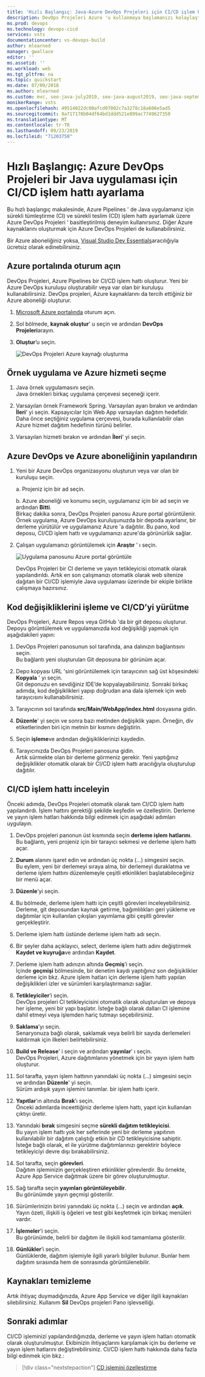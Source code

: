 ```yaml
---
title: 'Hızlı Başlangıç: Java-Azure DevOps Projeleri için CI/CD işlem hattı oluşturma'
description: DevOps Projeleri Azure 'u kullanmaya başlamanızı kolaylaştırır. Birkaç hızlı adımda, tercih ettiğiniz bir Azure hizmetinde uygulama başlatmanıza yardımcı olur.
ms.prod: devops
ms.technology: devops-cicd
services: vsts
documentationcenter: vs-devops-build
author: mlearned
manager: gwallace
editor: ''
ms.assetid: ''
ms.workload: web
ms.tgt_pltfrm: na
ms.topic: quickstart
ms.date: 07/09/2018
ms.author: mlearned
ms.custom: mvc, seo-java-july2019, seo-java-august2019, seo-java-september2019
monikerRange: vsts
ms.openlocfilehash: 49514022dc00afcd07002c7a3278c18a606e5ad5
ms.sourcegitcommit: 8a717170b04df64bd1ddd521e899ac7749627350
ms.translationtype: MT
ms.contentlocale: tr-TR
ms.lasthandoff: 09/23/2019
ms.locfileid: "71203750"
---
```

# <a name="quickstart-set-up-a-cicd-pipeline-for-a-java-app-with-azure-devops-projects"></a>Hızlı Başlangıç: Azure DevOps Projeleri bir Java uygulaması için CI/CD işlem hattı ayarlama

Bu hızlı başlangıç makalesinde, Azure Pipelines ' de Java uygulamanız için sürekli tümleştirme (CI) ve sürekli teslim (CD) işlem hattı ayarlamak üzere Azure DevOps Projeleri ' basitleştirilmiş deneyim kullanırsınız. Diğer Azure kaynaklarını oluşturmak için Azure DevOps Projeleri de kullanabilirsiniz.  

Bir Azure aboneliğiniz yoksa, [Visual Studio Dev Essentials](https://visualstudio.microsoft.com/dev-essentials/)aracılığıyla ücretsiz olarak edinebilirsiniz.

## <a name="sign-in-to-the-azure-portal"></a>Azure portalında oturum açın

  DevOps Projeleri, Azure Pipelines bir CI/CD işlem hattı oluşturur. Yeni bir Azure DevOps kuruluşu oluşturabilir veya var olan bir kuruluşu kullanabilirsiniz. DevOps projeleri, Azure kaynaklarını da tercih ettiğiniz bir Azure aboneliği oluşturur.

1. [Microsoft Azure portalında](https://portal.azure.com) oturum açın.

1. Sol bölmede, **kaynak oluştur**' u seçin ve ardından **DevOps Projeleri**arayın.  

2. **Oluştur**’u seçin.

    ![DevOps Projeleri Azure kaynağı oluşturma](_img/azure-devops-project-java/continuous-delivery-configuration-full-browser.png)

## <a name="select-a-sample-application-and-azure-service"></a>Örnek uygulama ve Azure hizmeti seçme

1. Java örnek uygulamasını seçin.  
Java örnekleri birkaç uygulama çerçevesi seçeneği içerir.

1. Varsayılan örnek Framework Spring. Varsayılan ayarı bırakın ve ardından **İleri**' yi seçin.  Kapsayıcılar Için Web App varsayılan dağıtım hedefidir. Daha önce seçtiğiniz uygulama çerçevesi, burada kullanılabilir olan Azure hizmet dağıtım hedefinin türünü belirler. 

2. Varsayılan hizmeti bırakın ve ardından **İleri**' yi seçin.
 
## <a name="configure-azure-devops-and-an-azure-subscription"></a>Azure DevOps ve Azure aboneliğinin yapılandırın 

1. Yeni bir Azure DevOps organizasyonu oluşturun veya var olan bir kuruluşu seçin. 

    a. Projeniz için bir ad seçin. 

    b. Azure aboneliği ve konumu seçin, uygulamanız için bir ad seçin ve ardından **Bitti**.  
    Birkaç dakika sonra, DevOps Projeleri panosu Azure portal görüntülenir. Örnek uygulama, Azure DevOps kuruluşunuzda bir depoda ayarlanır, bir derleme yürütülür ve uygulamanız Azure 'a dağıtılır. Bu pano, kod deposu, CI/CD işlem hattı ve uygulamanızı azure'da görünürlük sağlar.
    

2. Çalışan uygulamanızı görüntülemek için **Araştır** ' ı seçin.

    ![Uygulama panosunu Azure portal görüntüle](_img/azure-devops-project-java/azure-devops-application-dashboard.png) 
    
   DevOps Projeleri bir CI derleme ve yayın tetikleyicisi otomatik olarak yapılandırıldı.  Artık en son çalışmanızı otomatik olarak web sitenize dağıtan bir CI/CD işlemiyle Java uygulaması üzerinde bir ekiple birlikte çalışmaya hazırsınız.

## <a name="commit-code-changes-and-execute-cicd"></a>Kod değişikliklerini işleme ve CI/CD’yi yürütme

DevOps Projeleri, Azure Repos veya GitHub 'da bir git deposu oluşturur. Depoyu görüntülemek ve uygulamanızda kod değişikliği yapmak için aşağıdakileri yapın:

1. DevOps Projeleri panosunun sol tarafında, ana dalınızın bağlantısını seçin.  
Bu bağlantı yeni oluşturulan Git deposuna bir görünüm açar.

1. Depo kopyası URL 'sini görüntülemek için tarayıcının sağ üst köşesindeki **Kopyala** ' yı seçin.   
    Git deponuzu en sevdiğiniz IDE’de kopyalayabilirsiniz. Sonraki birkaç adımda, kod değişiklikleri yapıp doğrudan ana dala işlemek için web tarayıcısını kullanabilirsiniz.

1. Tarayıcının sol tarafında **src/Main/WebApp/index.html** dosyasına gidin.

1. **Düzenle**' yi seçin ve sonra bazı metinden değişiklik yapın.
    Örneğin, div etiketlerinden biri için metnin bir kısmını değiştirin.

1. Seçin **işleme**ve ardından değişikliklerinizi kaydedin.

1. Tarayıcınızda DevOps Projeleri panosuna gidin.   
Artık sürmekte olan bir derleme görmeniz gerekir. Yeni yaptığınız değişiklikler otomatik olarak bir CI/CD işlem hattı aracılığıyla oluşturulup dağıtılır.

## <a name="examine-the-cicd-pipeline"></a>CI/CD işlem hattı inceleyin

 Önceki adımda, DevOps Projeleri otomatik olarak tam CI/CD işlem hattı yapılandırdı. İşlem hattını gerektiği şekilde keşfedin ve özelleştirin. Derleme ve yayın işlem hatları hakkında bilgi edinmek için aşağıdaki adımları uygulayın.

1. DevOps projeleri panonun üst kısmında seçin **derleme işlem hatlarını**.  
Bu bağlantı, yeni projeniz için bir tarayıcı sekmesi ve derleme işlem hattı açar.

1. **Durum** alanını işaret edin ve ardından üç nokta (...) simgesini seçin.  
    Bu eylem, yeni bir derlemeyi sıraya alma, bir derlemeyi duraklatma ve derleme işlem hattını düzenlemeyle çeşitli etkinlikleri başlatabileceğiniz bir menü açar.

1. **Düzenle**’yi seçin.

1. Bu bölmede, derleme işlem hattı için çeşitli görevleri inceleyebilirsiniz.  
Derleme, git deposundan kaynak getirme, bağımlılıkları geri yükleme ve dağıtımlar için kullanılan çıkışları yayımlama gibi çeşitli görevler gerçekleştirir.

1. Derleme işlem hattı üstünde derleme işlem hattı adı seçin.

1. Bir şeyler daha açıklayıcı, select, derleme işlem hattı adını değiştirmek **Kaydet ve kuyruğa**ve ardından **Kaydet**.

1. Derleme işlem hattı adınızın altında **Geçmiş**’i seçin.   
İçinde **geçmişi** bölmesinde, bir denetim kaydı yaptığınız son değişiklikler derleme için bkz.  Azure işlem hatları için derleme işlem hattı yapılan değişiklikleri izler ve sürümleri karşılaştırmanızı sağlar.

1. **Tetikleyiciler**’i seçin.   
 DevOps projeleri CI tetikleyicisini otomatik olarak oluşturulan ve depoya her işleme, yeni bir yapı başlatır.  İsteğe bağlı olarak dalları CI işlemine dahil etmeyi veya işlemden hariç tutmayı seçebilirsiniz.

1. **Saklama**’yı seçin.   
Senaryonuza bağlı olarak, saklamak veya belirli bir sayıda derlemeleri kaldırmak için ilkeleri belirtebilirsiniz.

1. **Build ve Release**' i seçin ve ardından **yayınlar**' ı seçin.  
 DevOps Projeleri, Azure dağıtımlarını yönetmek için bir yayın işlem hattı oluşturur.

1. Sol tarafta, yayın işlem hattının yanındaki üç nokta (...) simgesini seçin ve ardından **Düzenle**' yi seçin.  
Sürüm ardışık yayın işlemini tanımlar. bir işlem hattı içerir.  
    
12. **Yapıtlar**’ın altında **Bırak**’ı seçin.  
Önceki adımlarda inceettiğiniz derleme işlem hattı, yapıt için kullanılan çıktıyı üretir. 

1. Yanındaki **bırak** simgesini seçme **sürekli dağıtım tetikleyicisi**.  
Bu yayın işlem hattı yok her seferinde yeni bir derleme yapıtının kullanılabilir bir dağıtım çalıştığı etkin bir CD tetikleyicisine sahiptir. İsteğe bağlı olarak, el ile yürütme dağıtımlarınızı gerektirir böylece tetikleyiciyi devre dışı bırakabilirsiniz. 

1. Sol tarafta, seçin **görevleri**.   
Dağıtım işleminizin gerçekleştiren etkinlikler görevlerdir. Bu örnekte, Azure App Service dağıtmak üzere bir görev oluşturulmuştur.

1. Sağ tarafta seçin **yayınları görüntüleyebilir**.  
Bu görünümde yayın geçmişi gösterilir.

1. Sürümlerinizin birini yanındaki üç nokta (...) seçin ve ardından **açık**.  
Yayın özeti, ilişkili iş öğeleri ve test gibi keşfetmek için birkaç menüleri vardır.

1. **İşlemeler**'i seçin.   
Bu görünümde, belirli bir dağıtım ile ilişkili kod tamamlama gösterilir. 

1. **Günlükler**’i seçin.  
Günlüklerde, dağıtım işlemiyle ilgili yararlı bilgiler bulunur. Bunlar hem dağıtım sırasında hem de sonrasında görüntülenebilir.

## <a name="clean-up-resources"></a>Kaynakları temizleme

Artık ihtiyaç duymadığınızda, Azure App Service ve diğer ilgili kaynakları silebilirsiniz. Kullanım **Sil** DevOps projeleri Pano işlevselliği.

## <a name="next-steps"></a>Sonraki adımlar

CI/CD işleminizi yapılandırdığınızda, derleme ve yayın işlem hatları otomatik olarak oluşturulmuştur. Ekibinizin ihtiyaçlarını karşılamak için bu derleme ve yayın işlem hatlarını değiştirebilirsiniz. CI/CD işlem hattı hakkında daha fazla bilgi edinmek için bkz.:

> [!div class="nextstepaction"]
> [CD işlemini özelleştirme](https://docs.microsoft.com/azure/devops/pipelines/release/define-multistage-release-process?view=vsts)
